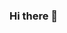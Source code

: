 ### Hi there 👋

<!--
**zzhhaakk/zzhhaakk** is a ✨ _special_ ✨ repository because its `README.md` (this file) appears on your GitHub profile.
## 练手用的 github个人仓库
Here are some ideas to get you started:

- 🔭 I’m currently working on ...
- 🌱 I’m currently learning ...
- 👯 I’m looking to collaborate on ...
- 🤔 I’m looking for help with ...
- 💬 Ask me about ...
- 📫 How to reach me: ...
- 😄 Pronouns: ...
- ⚡ Fun fact: ...
-->
